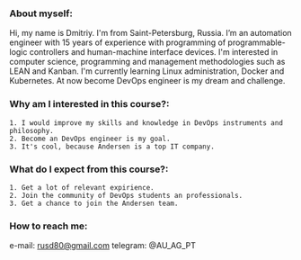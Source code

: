 ### About myself:

Hi, my name is Dmitriy. I'm from Saint-Petersburg, Russia. I’m an automation engineer with 15 years 
of experience with programming of programmable-logic controllers 
and human-machine interface devices. I'm interested in computer science,
programming and management methodologies such as LEAN and Kanban.
I'm currently learning Linux administration, Docker and Kubernetes.
At now become DevOps engineer is my dream and challenge. 

### Why am I interested in this course?:

```
1. I would improve my skills and knowledge in DevOps instruments and philosophy. 
2. Become an DevOps engineer is my goal.
3. It's cool, because Andersen is a top IT company.                                                               
```

### What do I expect from this course?:

```
1. Get a lot of relevant expirience.
2. Join the community of DevOps students an professionals.
3. Get a chance to join the Andersen team.
```

### How to reach me:
e-mail: rusd80@gmail.com
telegram: @AU_AG_PT
